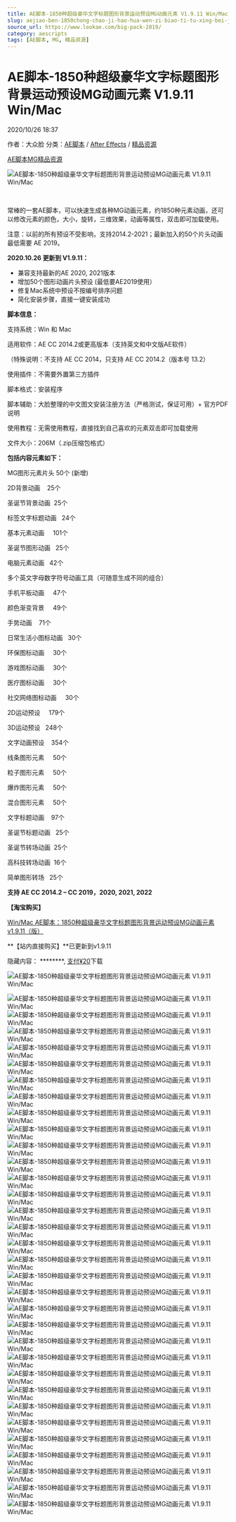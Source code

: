 ```yaml
---
title: AE脚本-1850种超级豪华文字标题图形背景运动预设MG动画元素 V1.9.11 Win/Mac
slug: aejiao-ben-1850chong-chao-ji-hao-hua-wen-zi-biao-ti-tu-xing-bei-jing-yun-dong-yu-she-mgdong-hua-yuan-su-v1-9-11-win-mac
source_url: https://www.lookae.com/big-pack-2019/
category: aescripts
tags: [AE脚本, MG, 精品资源]
---
```

# AE脚本-1850种超级豪华文字标题图形背景运动预设MG动画元素 V1.9.11 Win/Mac

2020/10/26 18:37

作者：大众脸
分类：[AE脚本](https://www.lookae.com/after-effects/aescripts/) / [After Effects](https://www.lookae.com/after-effects/) / [精品资源](https://www.lookae.com/fufei/)

[AE脚本](https://www.lookae.com/tag/ae%e8%84%9a%e6%9c%ac/)[MG](https://www.lookae.com/tag/mg/)[精品资源](https://www.lookae.com/tag/%e7%b2%be%e5%93%81%e8%b5%84%e6%ba%90/)

![AE脚本-1850种超级豪华文字标题图形背景运动预设MG动画元素 V1.9.11 Win/Mac](https://www.lookae.com/wp-content/uploads/2020/10/1850-MG-2021.jpg "AE脚本-1850种超级豪华文字标题图形背景运动预设MG动画元素 V1.9.11 Win/Mac-LookAE.com")

[﻿﻿﻿](https://cloud.video.taobao.com//play/u/705956171/p/1/e/6/t/1/322442900684.mp4)

常棒的一套AE脚本，可以快速生成各种MG动画元素，约1850种元素动画，还可以修改元素的颜色，大小，旋转，三维效果，动画等属性，双击即可加载使用。

注意：以前的所有预设不受影响，支持2014.2-2021；最新加入的50个片头动画最低需要 AE 2019。

**2020.10.26 更新到 V1.9.11：**

* 兼容支持最新的AE 2020, 2021版本
* 增加50个图形动画片头预设 (最低要AE2019使用）
* 修复Mac系统中预设不按编号排序问题
* 简化安装步骤，直接一键安装成功

**脚本信息：**

支持系统：Win 和 Mac

适用软件：AE CC 2014.2或更高版本（支持英文和中文版AE软件）

（特殊说明：不支持 AE CC 2014，只支持 AE CC 2014.2（版本号 13.2）

使用插件：不需要外置第三方插件

脚本格式：安装程序

脚本辅助：大脸整理的中文图文安装注册方法（严格测试，保证可用）+ 官方PDF说明

使用教程：无需使用教程，直接找到自己喜欢的元素双击即可加载使用

文件大小：206M（.zip压缩包格式）

**包括内容元素如下：**

MG图形元素片头 50个 (新增)

2D背景动画    25个

圣诞节背景动画  25个

标签文字标题动画   24个

基本元素动画     101个

圣诞节图形动画   25个

电脑元素动画   42个

多个英文字母数字符号动画工具（可随意生成不同的组合）

手机平板动画     47个

颜色渐变背景     49个

手势动画    71个

日常生活小图标动画   30个

环保图标动画     30个

游戏图标动画     30个

医疗图标动画     30个

社交网络图标动画     30个

2D运动预设     179个

3D运动预设   248个

文字动画预设    354个

线条图形元素     50个

粒子图形元素     50个

爆炸图形元素     50个

混合图形元素     50个

文字标题动画    97个

圣诞节标题动画   25个

圣诞节转场动画  25个

高科技转场动画  16个

简单图形转场   25个

**支持 AE CC 2014.2 – CC 2019，2020, 2021, 2022**

**【淘宝购买】**

[Win/Mac AE脚本：1850种超级豪华文字标题图形背景运动预设MG动画元素 v1.9.11（版）](https://item.taobao.com/item.htm?id=553958480493)

**【站内直接购买】**已更新到v1.9.11

隐藏内容：
\*\*\*\*\*\*\*\*,
[支付¥20](https://www.lookae.com/wp-login.php?redirect_to=https%3A%2F%2Fwww.lookae.com%2Fbig-pack-2019%2F)下载

![AE脚本-1850种超级豪华文字标题图形背景运动预设MG动画元素 V1.9.11 Win/Mac](https://img.alicdn.com/imgextra/i4/705956171/O1CN01U999V51vSMko1Nv4D_!!705956171.jpg "AE脚本-1850种超级豪华文字标题图形背景运动预设MG动画元素 V1.9.11 Win/Mac-LookAE.com")

![AE脚本-1850种超级豪华文字标题图形背景运动预设MG动画元素 V1.9.11 Win/Mac](https://img.alicdn.com/imgextra/i2/705956171/TB2rjKosNRDOuFjSZFzXXcIipXa_!!705956171.jpg "AE脚本-1850种超级豪华文字标题图形背景运动预设MG动画元素 V1.9.11 Win/Mac-LookAE.com")![AE脚本-1850种超级豪华文字标题图形背景运动预设MG动画元素 V1.9.11 Win/Mac](https://img.alicdn.com/imgextra/i3/705956171/TB2.AmnyQqvpuFjSZFhXXaOgXXa_!!705956171.gif "AE脚本-1850种超级豪华文字标题图形背景运动预设MG动画元素 V1.9.11 Win/Mac-LookAE.com")![AE脚本-1850种超级豪华文字标题图形背景运动预设MG动画元素 V1.9.11 Win/Mac](https://img.alicdn.com/imgextra/i4/705956171/TB2aWmkyHJmpuFjSZFwXXaE4VXa_!!705956171.gif "AE脚本-1850种超级豪华文字标题图形背景运动预设MG动画元素 V1.9.11 Win/Mac-LookAE.com")![AE脚本-1850种超级豪华文字标题图形背景运动预设MG动画元素 V1.9.11 Win/Mac](https://img.alicdn.com/imgextra/i4/705956171/TB2rehYyNtmpuFjSZFqXXbHFpXa_!!705956171.png "AE脚本-1850种超级豪华文字标题图形背景运动预设MG动画元素 V1.9.11 Win/Mac-LookAE.com")![AE脚本-1850种超级豪华文字标题图形背景运动预设MG动画元素 V1.9.11 Win/Mac](https://img.alicdn.com/imgextra/i2/705956171/TB2R4FSfmvHfKJjSZFPXXbttpXa_!!705956171.gif "AE脚本-1850种超级豪华文字标题图形背景运动预设MG动画元素 V1.9.11 Win/Mac-LookAE.com")![AE脚本-1850种超级豪华文字标题图形背景运动预设MG动画元素 V1.9.11 Win/Mac](https://img.alicdn.com/imgextra/i3/705956171/TB2sNJSfmvHfKJjSZFPXXbttpXa_!!705956171.gif "AE脚本-1850种超级豪华文字标题图形背景运动预设MG动画元素 V1.9.11 Win/Mac-LookAE.com")![AE脚本-1850种超级豪华文字标题图形背景运动预设MG动画元素 V1.9.11 Win/Mac](https://img.alicdn.com/imgextra/i1/705956171/TB2fFC7yOlnpuFjSZFgXXbi7FXa_!!705956171.gif "AE脚本-1850种超级豪华文字标题图形背景运动预设MG动画元素 V1.9.11 Win/Mac-LookAE.com")![AE脚本-1850种超级豪华文字标题图形背景运动预设MG动画元素 V1.9.11 Win/Mac](https://img.alicdn.com/imgextra/i3/705956171/TB2eU9QuSFjpuFjSszhXXaBuVXa_!!705956171.gif "AE脚本-1850种超级豪华文字标题图形背景运动预设MG动画元素 V1.9.11 Win/Mac-LookAE.com")![AE脚本-1850种超级豪华文字标题图形背景运动预设MG动画元素 V1.9.11 Win/Mac](https://img.alicdn.com/imgextra/i1/705956171/TB2yQuosNRDOuFjSZFzXXcIipXa_!!705956171.png "AE脚本-1850种超级豪华文字标题图形背景运动预设MG动画元素 V1.9.11 Win/Mac-LookAE.com")![AE脚本-1850种超级豪华文字标题图形背景运动预设MG动画元素 V1.9.11 Win/Mac](https://img.alicdn.com/imgextra/i2/705956171/TB23iRAuHtlpuFjSspoXXbcDpXa_!!705956171.gif "AE脚本-1850种超级豪华文字标题图形背景运动预设MG动画元素 V1.9.11 Win/Mac-LookAE.com")![AE脚本-1850种超级豪华文字标题图形背景运动预设MG动画元素 V1.9.11 Win/Mac](https://img.alicdn.com/imgextra/i3/705956171/TB25pKduMJlpuFjSspjXXcT.pXa_!!705956171.gif "AE脚本-1850种超级豪华文字标题图形背景运动预设MG动画元素 V1.9.11 Win/Mac-LookAE.com")![AE脚本-1850种超级豪华文字标题图形背景运动预设MG动画元素 V1.9.11 Win/Mac](https://img.alicdn.com/imgextra/i4/705956171/TB2neZWuxdkpuFjy0FbXXaNnpXa_!!705956171.gif "AE脚本-1850种超级豪华文字标题图形背景运动预设MG动画元素 V1.9.11 Win/Mac-LookAE.com")![AE脚本-1850种超级豪华文字标题图形背景运动预设MG动画元素 V1.9.11 Win/Mac](https://img.alicdn.com/imgextra/i2/705956171/TB2qxm7yNxmpuFjSZFNXXXrRXXa_!!705956171.gif "AE脚本-1850种超级豪华文字标题图形背景运动预设MG动画元素 V1.9.11 Win/Mac-LookAE.com")![AE脚本-1850种超级豪华文字标题图形背景运动预设MG动画元素 V1.9.11 Win/Mac](https://img.alicdn.com/imgextra/i4/705956171/TB23l0iuStkpuFjy0FhXXXQzFXa_!!705956171.gif "AE脚本-1850种超级豪华文字标题图形背景运动预设MG动画元素 V1.9.11 Win/Mac-LookAE.com")![AE脚本-1850种超级豪华文字标题图形背景运动预设MG动画元素 V1.9.11 Win/Mac](https://img.alicdn.com/imgextra/i4/705956171/TB2p8lsfcPRfKJjSZFOXXbKEVXa_!!705956171.gif "AE脚本-1850种超级豪华文字标题图形背景运动预设MG动画元素 V1.9.11 Win/Mac-LookAE.com")![AE脚本-1850种超级豪华文字标题图形背景运动预设MG动画元素 V1.9.11 Win/Mac](https://img.alicdn.com/imgextra/i3/705956171/TB2H8vayHlmpuFjSZFlXXbdQXXa_!!705956171.gif "AE脚本-1850种超级豪华文字标题图形背景运动预设MG动画元素 V1.9.11 Win/Mac-LookAE.com")![AE脚本-1850种超级豪华文字标题图形背景运动预设MG动画元素 V1.9.11 Win/Mac](https://img.alicdn.com/imgextra/i4/705956171/TB2IDjhyNhmpuFjSZFyXXcLdFXa_!!705956171.gif "AE脚本-1850种超级豪华文字标题图形背景运动预设MG动画元素 V1.9.11 Win/Mac-LookAE.com")![AE脚本-1850种超级豪华文字标题图形背景运动预设MG动画元素 V1.9.11 Win/Mac](https://img.alicdn.com/imgextra/i3/705956171/TB2Z2LfyOpnpuFjSZFkXXc4ZpXa_!!705956171.png "AE脚本-1850种超级豪华文字标题图形背景运动预设MG动画元素 V1.9.11 Win/Mac-LookAE.com")![AE脚本-1850种超级豪华文字标题图形背景运动预设MG动画元素 V1.9.11 Win/Mac](https://img.alicdn.com/imgextra/i1/705956171/TB2t5vlySFmpuFjSZFrXXayOXXa_!!705956171.png "AE脚本-1850种超级豪华文字标题图形背景运动预设MG动画元素 V1.9.11 Win/Mac-LookAE.com")![AE脚本-1850种超级豪华文字标题图形背景运动预设MG动画元素 V1.9.11 Win/Mac](https://img.alicdn.com/imgextra/i4/705956171/TB2iodKsJhvOuFjSZFBXXcZgFXa_!!705956171.gif "AE脚本-1850种超级豪华文字标题图形背景运动预设MG动画元素 V1.9.11 Win/Mac-LookAE.com")![AE脚本-1850种超级豪华文字标题图形背景运动预设MG动画元素 V1.9.11 Win/Mac](https://img.alicdn.com/imgextra/i3/705956171/TB2lxHNyNlmpuFjSZPfXXc9iXXa_!!705956171.gif "AE脚本-1850种超级豪华文字标题图形背景运动预设MG动画元素 V1.9.11 Win/Mac-LookAE.com")![AE脚本-1850种超级豪华文字标题图形背景运动预设MG动画元素 V1.9.11 Win/Mac](https://img.alicdn.com/imgextra/i4/705956171/TB204d5h9B0XKJjSZFsXXaxfpXa_!!705956171.gif "AE脚本-1850种超级豪华文字标题图形背景运动预设MG动画元素 V1.9.11 Win/Mac-LookAE.com")![AE脚本-1850种超级豪华文字标题图形背景运动预设MG动画元素 V1.9.11 Win/Mac](https://img.alicdn.com/imgextra/i3/705956171/TB2ggLvyS8mpuFjSZFMXXaxpVXa_!!705956171.gif "AE脚本-1850种超级豪华文字标题图形背景运动预设MG动画元素 V1.9.11 Win/Mac-LookAE.com")![AE脚本-1850种超级豪华文字标题图形背景运动预设MG动画元素 V1.9.11 Win/Mac](https://img.alicdn.com/imgextra/i3/705956171/TB2wn4VuHplpuFjSspiXXcdfFXa_!!705956171.gif "AE脚本-1850种超级豪华文字标题图形背景运动预设MG动画元素 V1.9.11 Win/Mac-LookAE.com")![AE脚本-1850种超级豪华文字标题图形背景运动预设MG动画元素 V1.9.11 Win/Mac](https://img.alicdn.com/imgextra/i4/705956171/TB2ZIEZuChlpuFjSspkXXa1ApXa_!!705956171.gif "AE脚本-1850种超级豪华文字标题图形背景运动预设MG动画元素 V1.9.11 Win/Mac-LookAE.com")![AE脚本-1850种超级豪华文字标题图形背景运动预设MG动画元素 V1.9.11 Win/Mac](https://img.alicdn.com/imgextra/i1/705956171/TB2KdyhuR8lpuFjy0FnXXcZyXXa_!!705956171.gif "AE脚本-1850种超级豪华文字标题图形背景运动预设MG动画元素 V1.9.11 Win/Mac-LookAE.com")![AE脚本-1850种超级豪华文字标题图形背景运动预设MG动画元素 V1.9.11 Win/Mac](https://img.alicdn.com/imgextra/i3/705956171/TB2WrVauR0lpuFjSszdXXcdxFXa_!!705956171.gif "AE脚本-1850种超级豪华文字标题图形背景运动预设MG动画元素 V1.9.11 Win/Mac-LookAE.com")![AE脚本-1850种超级豪华文字标题图形背景运动预设MG动画元素 V1.9.11 Win/Mac](https://img.alicdn.com/imgextra/i4/705956171/TB2XdafuHFkpuFjy1XcXXclapXa_!!705956171.gif "AE脚本-1850种超级豪华文字标题图形背景运动预设MG动画元素 V1.9.11 Win/Mac-LookAE.com")![AE脚本-1850种超级豪华文字标题图形背景运动预设MG动画元素 V1.9.11 Win/Mac](https://img.alicdn.com/imgextra/i1/705956171/TB2akFAuHtlpuFjSspoXXbcDpXa_!!705956171.gif "AE脚本-1850种超级豪华文字标题图形背景运动预设MG动画元素 V1.9.11 Win/Mac-LookAE.com")![AE脚本-1850种超级豪华文字标题图形背景运动预设MG动画元素 V1.9.11 Win/Mac](https://img.alicdn.com/imgextra/i4/705956171/TB2knV.uR8kpuFjSspeXXc7IpXa_!!705956171.gif "AE脚本-1850种超级豪华文字标题图形背景运动预设MG动画元素 V1.9.11 Win/Mac-LookAE.com")![AE脚本-1850种超级豪华文字标题图形背景运动预设MG动画元素 V1.9.11 Win/Mac](https://img.alicdn.com/imgextra/i1/705956171/TB2sVV3uR0kpuFjSsppXXcGTXXa_!!705956171.gif "AE脚本-1850种超级豪华文字标题图形背景运动预设MG动画元素 V1.9.11 Win/Mac-LookAE.com")![AE脚本-1850种超级豪华文字标题图形背景运动预设MG动画元素 V1.9.11 Win/Mac](https://img.alicdn.com/imgextra/i2/705956171/TB2tNVYyJBopuFjSZPcXXc9EpXa_!!705956171.gif "AE脚本-1850种超级豪华文字标题图形背景运动预设MG动画元素 V1.9.11 Win/Mac-LookAE.com")
